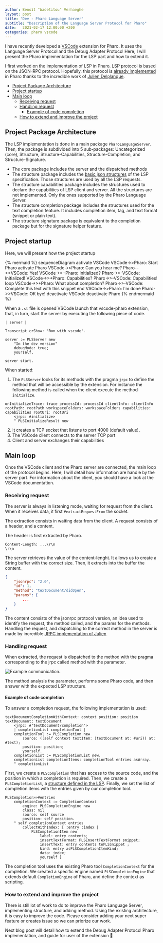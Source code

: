 ```yaml
---
author: Benoît "badetitou" Verhaeghe
layout: post
title: "Dev - Pharo Language Server"
subtitle: "Description of the Language Server Protocol for Pharo"
date:   2021-02-17 12:00:00 +200
categories: pharo vscode
---
```


I have recently developed a [VSCode](https://code.visualstudio.com/) extension for Pharo.
It uses the Language Server Protocol and the Debug Adapter Protocol
Here, I will present the Pharo implementation for the LSP part and how to extend it.

I first worked on the implementation of LSP in Pharo.
LSP protocol is based on the JSON-RPC protocol.
Hopefully, this protocol is [already implemented](https://github.com/juliendelplanque/JRPC) in Pharo thanks to the incredible work of [Julien Delplanque](https://juliendelplanque.be/).

- [Project Package Architecture](#project-package-architecture)
- [Project startup](#project-startup)
- [Main loop](#main-loop)
  - [Receiving request](#receiving-request)
  - [Handling request](#handling-request)
    - [Example of code completion](#example-of-code-completion)
  - [How to extend and improve the project](#how-to-extend-and-improve-the-project)

## Project Package Architecture

The LSP implementation is done in a main package `PharoLanguageServer`.
Then, the package is subdivided into 5 sub-packages: Uncategorized (core), Structure, Structure-Capabilities, Structure-Completion, and Structure-Signature.

- The core package includes the server and the dispatched methods
- The structure package includes the [basic json structures](https://microsoft.github.io/language-server-protocol/specifications/specification-current/#basic-json-structures) of the LSP specification.
Those structures are used by all the LSP requests.
- The structure capabilities package includes the structures used to declare the capabilities of LSP client and server.
All the structures are not implemented. Only the ones supported by the Pharo Language Server.
- The structure completion package includes the structures used for the text completion feature.
It includes completion item, tag, and text format (snippet or plain text).
- The structure signature package is equivalent to the completion package but for the signature helper feature.

## Project startup

Here, we will present how the project startup

{% mermaid %}
sequenceDiagram
    activate VSCode
    VSCode->>Pharo: Start Pharo
    activate Pharo
    VSCode->>Pharo: Can you hear me?
    Pharo-->>VSCode: Yes!
    VSCode->>+Pharo: Initialized?
    Pharo->>-VSCode: Initialized!
    VSCode->>+Pharo: Capabilities?
    Pharo->>-VSCode: Capabilities!
    loop
        VSCode->>+Pharo: What about completion?
        Pharo->>-VSCode: Complete this text with this snippet
    end
    VSCode->>Pharo: I'm done
    Pharo->>VSCode: OK bye!
    deactivate VSCode
    deactivate Pharo
{% endmermaid %}

When a `.st` file is opened VSCode launch that vscode-pharo extension, that, in turn, start the server by executing the following piece of code.

```st
| server |

Transcript crShow: 'Run with vscode'.

server := PLSServer new
    "In the dev version"
    debugMode: true;
    yourself.

server start.
```

When started:

1. The `PLSServer` looks for its methods with the pragma `jrpc` to define the method that will be accessible by the extension.
For instance the following method is called when the client execute the method `initialize`.

```st
onInitializeTrace: trace processId: processId clientInfo: clientInfo rootPath: rootPath workspaceFolders: workspaceFolders capabilities: capabilities rootUri: rootUri
    <jrpc: #initialize>
    ^ PLSInitializeResult new
```

2. It creates a TCP socket that listens to port 4000 (default value).
3. The VSCode client connects to the server TCP port
4. Client and server exchanges their capabilities

## Main loop

Once the VSCode client and the Pharo server are connected, the main loop of the protocol begins.
Here, I will detail how information are handle by the server part.
For information about the client, you should have a look at the VSCode documentation.

### Receiving request

The server is always in listening mode, waiting for request from the client.
When it receives data, it first `#extractRequestFrom` the socket.

The extraction consists in waiting data from the client.
A request consists of a header, and a content.

The header is first extracted by Pharo.

```
Content-Length: ...\r\n
\r\n
```

The server retrieves the value of the content-lenght.
It allows us to create a String buffer with the correct size.
Then, it extracts into the buffer the content.

```json
{
    "jsonrpc": "2.0",
    "id": 1,
    "method": "textDocument/didOpen",
    "params": {
        ...
    }
}
```

The content consists of the jsonrpc protocol version, an idea used to identify the request, the method called, and the params for the methods.
Handling the request, and dispatching to the correct method in the server is made by incredible [JRPC implementation of Julien](https://github.com/juliendelplanque/JRPC).

### Handling request

When extracted, the request is dispatched to the method with the pragma corresponding to the jrpc called method with the parameter.

![Example communication](https://microsoft.github.io/language-server-protocol/overviews/lsp/img/language-server-sequence.png).

The method analysis the parameter, performs some Pharo code, and then answer with the expected LSP structure.

#### Example of code completion

To answer a completion request, the following implementation is used:

```st
textDocumentCompletionWithContext: context position: position textDocument: textDocument
    <jrpc: #'textDocument/completion'>
    | completionList completionTool |
    completionTool := PLSCompletion new
        source: ((self context textItem: (textDocument at: #uri)) at: #text);
        position: position;
        yourself.
    completionList := PLSCompletionList new.
    completionList completionItems: completionTool entries asArray.
    ^ completionList
```

First, we create a `PLSCompletion` that has access to the source code, and the position in which a completion is required.
Then, we create a `PLSCompletionList`, a [structure defined in the LSP](https://microsoft.github.io/language-server-protocol/specifications/specification-current/#textDocument_completion).
Finally, we set the list of completion items with the entries given by our completion tool.

```st
PLSCompletion>>#entries
    completionContext := CompletionContext
        engine: PLSCompletionEngine new
        class: nil
        source: self source
        position: self position.
    ^ self completionContext entries
        collectWithIndex: [ :entry :index |
            PLSCompletionItem new
                label: entry contents;
                insertTextFormat: PLSInsertTextFormat snippet;
                insertText: entry contents toPLSSnippet ;
                kind: entry asPLSCompletionItemKind;
                data: index;
                yourself ]
```

The completion tool uses the existing Pharo tool `CompletionContext` for the completion.
We created a specific engine named `PLSCompletionEngine` that extends default `CompletionEngine` of Pharo, and define the context as scripting.

### How to extend and improve the project

There is still lot of work to do to improve the Pharo Language Server, implementing structure, and adding method.
Using the existing architecture, it is easy to improve the code.
Please consider adding your next super feature or creates issue so we can priorize our work.

Next blog post will detail how to extend the Debug Adapter Protocol Pharo implementation, and guide for user of the extension :rocket:

